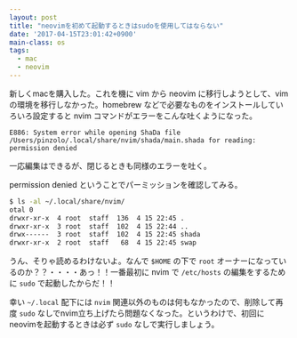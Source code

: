 ```yaml
---
layout: post
title: "neovimを初めて起動するときはsudoを使用してはならない"
date: '2017-04-15T23:01:42+0900'
main-class: os
tags:
  - mac
  - neovim
---
```


新しくmacを購入した。これを機に vim から neovim に移行しようとして、vim の環境を移行しなかった。homebrew などで必要なものをインストールしていろいろ設定すると nvim コマンドがエラーをこんな吐くようになった。

```
E886: System error while opening ShaDa file /Users/pinzolo/.local/share/nvim/shada/main.shada for reading: permission denied
```

一応編集はできるが、閉じるときも同様のエラーを吐く。

permission denied ということでパーミッションを確認してみる。

```bash
$ ls -al ~/.local/share/nvim/
otal 0
drwxr-xr-x  4 root  staff  136  4 15 22:45 .
drwxr-xr-x  3 root  staff  102  4 15 22:44 ..
drwx------  3 root  staff  102  4 15 22:45 shada
drwxr-xr-x  2 root  staff   68  4 15 22:45 swap
```

うん、そりゃ読めるわけないよ。なんで `$HOME` の下で `root` オーナーになっているのか？？・・・・あっ！！一番最初に nvim で `/etc/hosts` の編集をするために `sudo` で起動したからだ！！

幸い `~/.local` 配下には `nvim` 関連以外のものは何もなかったので、削除して再度 `sudo` なしでnvim立ち上げたら問題なくなった。というわけで、初回にneovimを起動するときは必ず `sudo` なしで実行しましょう。
